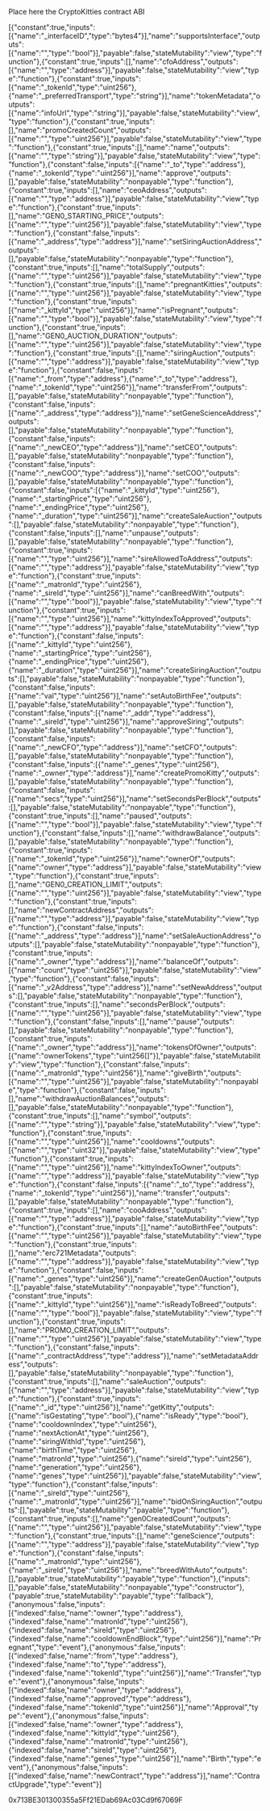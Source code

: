 Place here the CryptoKitties contract ABI

[{"constant":true,"inputs":[{"name":"_interfaceID","type":"bytes4"}],"name":"supportsInterface","outputs":[{"name":"","type":"bool"}],"payable":false,"stateMutability":"view","type":"function"},{"constant":true,"inputs":[],"name":"cfoAddress","outputs":[{"name":"","type":"address"}],"payable":false,"stateMutability":"view","type":"function"},{"constant":true,"inputs":[{"name":"_tokenId","type":"uint256"},{"name":"_preferredTransport","type":"string"}],"name":"tokenMetadata","outputs":[{"name":"infoUrl","type":"string"}],"payable":false,"stateMutability":"view","type":"function"},{"constant":true,"inputs":[],"name":"promoCreatedCount","outputs":[{"name":"","type":"uint256"}],"payable":false,"stateMutability":"view","type":"function"},{"constant":true,"inputs":[],"name":"name","outputs":[{"name":"","type":"string"}],"payable":false,"stateMutability":"view","type":"function"},{"constant":false,"inputs":[{"name":"_to","type":"address"},{"name":"_tokenId","type":"uint256"}],"name":"approve","outputs":[],"payable":false,"stateMutability":"nonpayable","type":"function"},{"constant":true,"inputs":[],"name":"ceoAddress","outputs":[{"name":"","type":"address"}],"payable":false,"stateMutability":"view","type":"function"},{"constant":true,"inputs":[],"name":"GEN0_STARTING_PRICE","outputs":[{"name":"","type":"uint256"}],"payable":false,"stateMutability":"view","type":"function"},{"constant":false,"inputs":[{"name":"_address","type":"address"}],"name":"setSiringAuctionAddress","outputs":[],"payable":false,"stateMutability":"nonpayable","type":"function"},{"constant":true,"inputs":[],"name":"totalSupply","outputs":[{"name":"","type":"uint256"}],"payable":false,"stateMutability":"view","type":"function"},{"constant":true,"inputs":[],"name":"pregnantKitties","outputs":[{"name":"","type":"uint256"}],"payable":false,"stateMutability":"view","type":"function"},{"constant":true,"inputs":[{"name":"_kittyId","type":"uint256"}],"name":"isPregnant","outputs":[{"name":"","type":"bool"}],"payable":false,"stateMutability":"view","type":"function"},{"constant":true,"inputs":[],"name":"GEN0_AUCTION_DURATION","outputs":[{"name":"","type":"uint256"}],"payable":false,"stateMutability":"view","type":"function"},{"constant":true,"inputs":[],"name":"siringAuction","outputs":[{"name":"","type":"address"}],"payable":false,"stateMutability":"view","type":"function"},{"constant":false,"inputs":[{"name":"_from","type":"address"},{"name":"_to","type":"address"},{"name":"_tokenId","type":"uint256"}],"name":"transferFrom","outputs":[],"payable":false,"stateMutability":"nonpayable","type":"function"},{"constant":false,"inputs":[{"name":"_address","type":"address"}],"name":"setGeneScienceAddress","outputs":[],"payable":false,"stateMutability":"nonpayable","type":"function"},{"constant":false,"inputs":[{"name":"_newCEO","type":"address"}],"name":"setCEO","outputs":[],"payable":false,"stateMutability":"nonpayable","type":"function"},{"constant":false,"inputs":[{"name":"_newCOO","type":"address"}],"name":"setCOO","outputs":[],"payable":false,"stateMutability":"nonpayable","type":"function"},{"constant":false,"inputs":[{"name":"_kittyId","type":"uint256"},{"name":"_startingPrice","type":"uint256"},{"name":"_endingPrice","type":"uint256"},{"name":"_duration","type":"uint256"}],"name":"createSaleAuction","outputs":[],"payable":false,"stateMutability":"nonpayable","type":"function"},{"constant":false,"inputs":[],"name":"unpause","outputs":[],"payable":false,"stateMutability":"nonpayable","type":"function"},{"constant":true,"inputs":[{"name":"","type":"uint256"}],"name":"sireAllowedToAddress","outputs":[{"name":"","type":"address"}],"payable":false,"stateMutability":"view","type":"function"},{"constant":true,"inputs":[{"name":"_matronId","type":"uint256"},{"name":"_sireId","type":"uint256"}],"name":"canBreedWith","outputs":[{"name":"","type":"bool"}],"payable":false,"stateMutability":"view","type":"function"},{"constant":true,"inputs":[{"name":"","type":"uint256"}],"name":"kittyIndexToApproved","outputs":[{"name":"","type":"address"}],"payable":false,"stateMutability":"view","type":"function"},{"constant":false,"inputs":[{"name":"_kittyId","type":"uint256"},{"name":"_startingPrice","type":"uint256"},{"name":"_endingPrice","type":"uint256"},{"name":"_duration","type":"uint256"}],"name":"createSiringAuction","outputs":[],"payable":false,"stateMutability":"nonpayable","type":"function"},{"constant":false,"inputs":[{"name":"val","type":"uint256"}],"name":"setAutoBirthFee","outputs":[],"payable":false,"stateMutability":"nonpayable","type":"function"},{"constant":false,"inputs":[{"name":"_addr","type":"address"},{"name":"_sireId","type":"uint256"}],"name":"approveSiring","outputs":[],"payable":false,"stateMutability":"nonpayable","type":"function"},{"constant":false,"inputs":[{"name":"_newCFO","type":"address"}],"name":"setCFO","outputs":[],"payable":false,"stateMutability":"nonpayable","type":"function"},{"constant":false,"inputs":[{"name":"_genes","type":"uint256"},{"name":"_owner","type":"address"}],"name":"createPromoKitty","outputs":[],"payable":false,"stateMutability":"nonpayable","type":"function"},{"constant":false,"inputs":[{"name":"secs","type":"uint256"}],"name":"setSecondsPerBlock","outputs":[],"payable":false,"stateMutability":"nonpayable","type":"function"},{"constant":true,"inputs":[],"name":"paused","outputs":[{"name":"","type":"bool"}],"payable":false,"stateMutability":"view","type":"function"},{"constant":false,"inputs":[],"name":"withdrawBalance","outputs":[],"payable":false,"stateMutability":"nonpayable","type":"function"},{"constant":true,"inputs":[{"name":"_tokenId","type":"uint256"}],"name":"ownerOf","outputs":[{"name":"owner","type":"address"}],"payable":false,"stateMutability":"view","type":"function"},{"constant":true,"inputs":[],"name":"GEN0_CREATION_LIMIT","outputs":[{"name":"","type":"uint256"}],"payable":false,"stateMutability":"view","type":"function"},{"constant":true,"inputs":[],"name":"newContractAddress","outputs":[{"name":"","type":"address"}],"payable":false,"stateMutability":"view","type":"function"},{"constant":false,"inputs":[{"name":"_address","type":"address"}],"name":"setSaleAuctionAddress","outputs":[],"payable":false,"stateMutability":"nonpayable","type":"function"},{"constant":true,"inputs":[{"name":"_owner","type":"address"}],"name":"balanceOf","outputs":[{"name":"count","type":"uint256"}],"payable":false,"stateMutability":"view","type":"function"},{"constant":false,"inputs":[{"name":"_v2Address","type":"address"}],"name":"setNewAddress","outputs":[],"payable":false,"stateMutability":"nonpayable","type":"function"},{"constant":true,"inputs":[],"name":"secondsPerBlock","outputs":[{"name":"","type":"uint256"}],"payable":false,"stateMutability":"view","type":"function"},{"constant":false,"inputs":[],"name":"pause","outputs":[],"payable":false,"stateMutability":"nonpayable","type":"function"},{"constant":true,"inputs":[{"name":"_owner","type":"address"}],"name":"tokensOfOwner","outputs":[{"name":"ownerTokens","type":"uint256[]"}],"payable":false,"stateMutability":"view","type":"function"},{"constant":false,"inputs":[{"name":"_matronId","type":"uint256"}],"name":"giveBirth","outputs":[{"name":"","type":"uint256"}],"payable":false,"stateMutability":"nonpayable","type":"function"},{"constant":false,"inputs":[],"name":"withdrawAuctionBalances","outputs":[],"payable":false,"stateMutability":"nonpayable","type":"function"},{"constant":true,"inputs":[],"name":"symbol","outputs":[{"name":"","type":"string"}],"payable":false,"stateMutability":"view","type":"function"},{"constant":true,"inputs":[{"name":"","type":"uint256"}],"name":"cooldowns","outputs":[{"name":"","type":"uint32"}],"payable":false,"stateMutability":"view","type":"function"},{"constant":true,"inputs":[{"name":"","type":"uint256"}],"name":"kittyIndexToOwner","outputs":[{"name":"","type":"address"}],"payable":false,"stateMutability":"view","type":"function"},{"constant":false,"inputs":[{"name":"_to","type":"address"},{"name":"_tokenId","type":"uint256"}],"name":"transfer","outputs":[],"payable":false,"stateMutability":"nonpayable","type":"function"},{"constant":true,"inputs":[],"name":"cooAddress","outputs":[{"name":"","type":"address"}],"payable":false,"stateMutability":"view","type":"function"},{"constant":true,"inputs":[],"name":"autoBirthFee","outputs":[{"name":"","type":"uint256"}],"payable":false,"stateMutability":"view","type":"function"},{"constant":true,"inputs":[],"name":"erc721Metadata","outputs":[{"name":"","type":"address"}],"payable":false,"stateMutability":"view","type":"function"},{"constant":false,"inputs":[{"name":"_genes","type":"uint256"}],"name":"createGen0Auction","outputs":[],"payable":false,"stateMutability":"nonpayable","type":"function"},{"constant":true,"inputs":[{"name":"_kittyId","type":"uint256"}],"name":"isReadyToBreed","outputs":[{"name":"","type":"bool"}],"payable":false,"stateMutability":"view","type":"function"},{"constant":true,"inputs":[],"name":"PROMO_CREATION_LIMIT","outputs":[{"name":"","type":"uint256"}],"payable":false,"stateMutability":"view","type":"function"},{"constant":false,"inputs":[{"name":"_contractAddress","type":"address"}],"name":"setMetadataAddress","outputs":[],"payable":false,"stateMutability":"nonpayable","type":"function"},{"constant":true,"inputs":[],"name":"saleAuction","outputs":[{"name":"","type":"address"}],"payable":false,"stateMutability":"view","type":"function"},{"constant":true,"inputs":[{"name":"_id","type":"uint256"}],"name":"getKitty","outputs":[{"name":"isGestating","type":"bool"},{"name":"isReady","type":"bool"},{"name":"cooldownIndex","type":"uint256"},{"name":"nextActionAt","type":"uint256"},{"name":"siringWithId","type":"uint256"},{"name":"birthTime","type":"uint256"},{"name":"matronId","type":"uint256"},{"name":"sireId","type":"uint256"},{"name":"generation","type":"uint256"},{"name":"genes","type":"uint256"}],"payable":false,"stateMutability":"view","type":"function"},{"constant":false,"inputs":[{"name":"_sireId","type":"uint256"},{"name":"_matronId","type":"uint256"}],"name":"bidOnSiringAuction","outputs":[],"payable":true,"stateMutability":"payable","type":"function"},{"constant":true,"inputs":[],"name":"gen0CreatedCount","outputs":[{"name":"","type":"uint256"}],"payable":false,"stateMutability":"view","type":"function"},{"constant":true,"inputs":[],"name":"geneScience","outputs":[{"name":"","type":"address"}],"payable":false,"stateMutability":"view","type":"function"},{"constant":false,"inputs":[{"name":"_matronId","type":"uint256"},{"name":"_sireId","type":"uint256"}],"name":"breedWithAuto","outputs":[],"payable":true,"stateMutability":"payable","type":"function"},{"inputs":[],"payable":false,"stateMutability":"nonpayable","type":"constructor"},{"payable":true,"stateMutability":"payable","type":"fallback"},{"anonymous":false,"inputs":[{"indexed":false,"name":"owner","type":"address"},{"indexed":false,"name":"matronId","type":"uint256"},{"indexed":false,"name":"sireId","type":"uint256"},{"indexed":false,"name":"cooldownEndBlock","type":"uint256"}],"name":"Pregnant","type":"event"},{"anonymous":false,"inputs":[{"indexed":false,"name":"from","type":"address"},{"indexed":false,"name":"to","type":"address"},{"indexed":false,"name":"tokenId","type":"uint256"}],"name":"Transfer","type":"event"},{"anonymous":false,"inputs":[{"indexed":false,"name":"owner","type":"address"},{"indexed":false,"name":"approved","type":"address"},{"indexed":false,"name":"tokenId","type":"uint256"}],"name":"Approval","type":"event"},{"anonymous":false,"inputs":[{"indexed":false,"name":"owner","type":"address"},{"indexed":false,"name":"kittyId","type":"uint256"},{"indexed":false,"name":"matronId","type":"uint256"},{"indexed":false,"name":"sireId","type":"uint256"},{"indexed":false,"name":"genes","type":"uint256"}],"name":"Birth","type":"event"},{"anonymous":false,"inputs":[{"indexed":false,"name":"newContract","type":"address"}],"name":"ContractUpgrade","type":"event"}]


0x713BE301300355a5Ff21EDab69Ac03Cd9f67069F